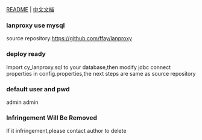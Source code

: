 [README](README_en.md) | [中文文档](README.md)
### lanproxy use mysql

source repository:https://github.com/ffay/lanproxy

### deploy ready

Import cy_lanproxy.sql to your database,then modify jdbc connect properties in config.properties,the next steps are same
as source repository

### default user and pwd

admin admin

### Infringement Will Be Removed

If it infringement,please contact author to delete
